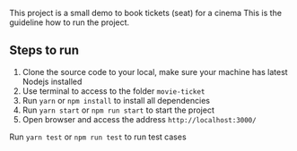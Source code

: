 
This project is a small demo to book tickets (seat) for a cinema
This is the guideline how to run the project.

## Steps to run
1. Clone the source code to your local, make sure your machine has latest Nodejs installed
2. Use terminal to access to the folder `movie-ticket` 
3. Run `yarn` or `npm install` to install all dependencies 
4. Run `yarn start` or `npm run start` to start the project
5. Open browser and access the address `http://localhost:3000/`

Run `yarn test` or `npm run test` to run test cases 